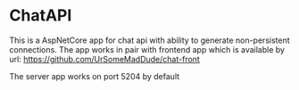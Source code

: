 # ChatAPI

This is a AspNetCore app for chat api with ability to generate non-persistent connections. The app works in pair
with frontend app which is available by url: https://github.com/UrSomeMadDude/chat-front

The server app works on port 5204 by default
